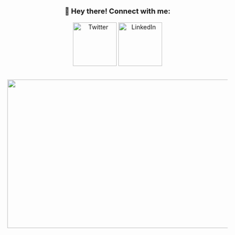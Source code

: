 
<div style="text-align:center" align="center">
  
### 👋 Hey there! Connect with me:
   
[<img align="center" alt="Twitter" width="100px" src="https://img.shields.io/badge/twitter-%231DA1F2.svg?&style=for-the-badge&logo=twitter&logoColor=white" />][twitter]
[<img align="center" alt="LinkedIn" width="100px" src="https://img.shields.io/badge/linkedin-%230077B5.svg?&style=for-the-badge&logo=linkedin&logoColor=white" />][linkedin]

<br/>

[twitter]: https://twitter.com/vasquez0923
[linkedin]: https://www.linkedin.com/in/jair-vasquez-4a96a8217/
</div>
<div style="text-align:center" align="center">
  
<img src="https://cutewallpaper.org/21/pixel-art-aesthetic/Japanese-Koi-Fish-Pixel-Art-Aesthetic-..gif" height="341" width="900">


 

